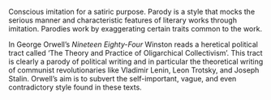   
Conscious imitation for a satiric purpose. Parody is a style that mocks the serious manner and characteristic features of literary works through imitation. Parodies work by exaggerating certain traits common to the work.

In George Orwell’s _Nineteen Eighty-Four_ Winston reads a heretical political tract called ‘The Theory and Practice of Oligarchical Collectivism’. This tract is clearly a parody of political writing and in particular the theoretical writing of communist revolutionaries like Vladimir Lenin, Leon Trotsky, and Joseph Stalin. Orwell’s aim is to subvert the self-important, vague, and even contradictory style found in these texts.
